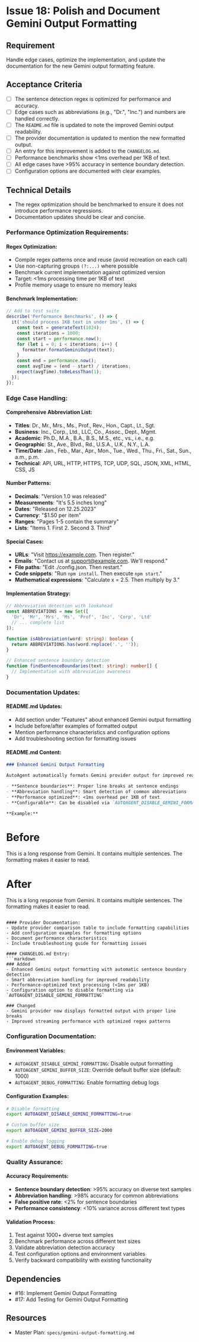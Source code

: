# Issue 18: Polish and Document Gemini Output Formatting

## Requirement
Handle edge cases, optimize the implementation, and update the documentation for the new Gemini output formatting feature.

## Acceptance Criteria
- [ ] The sentence detection regex is optimized for performance and accuracy.
- [ ] Edge cases such as abbreviations (e.g., "Dr.", "Inc.") and numbers are handled correctly.
- [ ] The `README.md` file is updated to note the improved Gemini output readability.
- [ ] The provider documentation is updated to mention the new formatted output.
- [ ] An entry for this improvement is added to the `CHANGELOG.md`.
- [ ] Performance benchmarks show <1ms overhead per 1KB of text.
- [ ] All edge cases have >95% accuracy in sentence boundary detection.
- [ ] Configuration options are documented with clear examples.

## Technical Details
- The regex optimization should be benchmarked to ensure it does not introduce performance regressions.
- Documentation updates should be clear and concise.

### Performance Optimization Requirements:

#### Regex Optimization:
- Compile regex patterns once and reuse (avoid recreation on each call)
- Use non-capturing groups `(?:...)` where possible
- Benchmark current implementation against optimized version
- Target: <1ms processing time per 1KB of text
- Profile memory usage to ensure no memory leaks

#### Benchmark Implementation:
```typescript
// Add to test suite
describe('Performance Benchmarks', () => {
  it('should process 1KB text in under 1ms', () => {
    const text = generateText(1024);
    const iterations = 1000;
    const start = performance.now();
    for (let i = 0; i < iterations; i++) {
      formatter.formatGeminiOutput(text);
    }
    const end = performance.now();
    const avgTime = (end - start) / iterations;
    expect(avgTime).toBeLessThan(1);
  });
});
```

### Edge Case Handling:

#### Comprehensive Abbreviation List:
- **Titles**: Dr., Mr., Mrs., Ms., Prof., Rev., Hon., Capt., Lt., Sgt.
- **Business**: Inc., Corp., Ltd., LLC, Co., Assoc., Dept., Mgmt.
- **Academic**: Ph.D., M.A., B.A., B.S., M.S., etc., vs., i.e., e.g.
- **Geographic**: St., Ave., Blvd., Rd., U.S.A., U.K., N.Y., L.A.
- **Time/Date**: Jan., Feb., Mar., Apr., Mon., Tue., Wed., Thu., Fri., Sat., Sun., a.m., p.m.
- **Technical**: API, URL, HTTP, HTTPS, TCP, UDP, SQL, JSON, XML, HTML, CSS, JS

#### Number Patterns:
- **Decimals**: "Version 1.0 was released"
- **Measurements**: "It's 5.5 inches long"
- **Dates**: "Released on 12.25.2023"
- **Currency**: "$1.50 per item"
- **Ranges**: "Pages 1-5 contain the summary"
- **Lists**: "Items 1. First 2. Second 3. Third"

#### Special Cases:
- **URLs**: "Visit https://example.com. Then register."
- **Emails**: "Contact us at support@example.com. We'll respond."
- **File paths**: "Edit ./config.json. Then restart."
- **Code snippets**: "Run `npm install`. Then execute `npm start`."
- **Mathematical expressions**: "Calculate x = 2.5. Then multiply by 3."

#### Implementation Strategy:
```typescript
// Abbreviation detection with lookahead
const ABBREVIATIONS = new Set([
  'Dr', 'Mr', 'Mrs', 'Ms', 'Prof', 'Inc', 'Corp', 'Ltd'
  // ... complete list
]);

function isAbbreviation(word: string): boolean {
  return ABBREVIATIONS.has(word.replace('.', ''));
}

// Enhanced sentence boundary detection
function findSentenceBoundaries(text: string): number[] {
  // Implementation with abbreviation awareness
}
```

### Documentation Updates:

#### README.md Updates:
- Add section under "Features" about enhanced Gemini output formatting
- Include before/after examples of formatted output
- Mention performance characteristics and configuration options
- Add troubleshooting section for formatting issues

#### README.md Content:
```markdown
### Enhanced Gemini Output Formatting

AutoAgent automatically formats Gemini provider output for improved readability:

- **Sentence boundaries**: Proper line breaks at sentence endings
- **Abbreviation handling**: Smart detection of common abbreviations
- **Performance optimized**: <1ms overhead per 1KB of text
- **Configurable**: Can be disabled via `AUTOAGENT_DISABLE_GEMINI_FORMATTING`

**Example:**
```

# Before
This is a long response from Gemini. It contains multiple sentences. The formatting makes it easier to read.

# After
This is a long response from Gemini.
It contains multiple sentences.
The formatting makes it easier to read.
```

#### Provider Documentation:
- Update provider comparison table to include formatting capabilities
- Add configuration examples for formatting options
- Document performance characteristics
- Include troubleshooting guide for formatting issues

#### CHANGELOG.md Entry:
```markdown
### Added
- Enhanced Gemini output formatting with automatic sentence boundary detection
- Smart abbreviation handling for improved readability
- Performance-optimized text processing (<1ms per 1KB)
- Configuration option to disable formatting via `AUTOAGENT_DISABLE_GEMINI_FORMATTING`

### Changed
- Gemini provider now displays formatted output with proper line breaks
- Improved streaming performance with optimized regex patterns
```

### Configuration Documentation:

#### Environment Variables:
- `AUTOAGENT_DISABLE_GEMINI_FORMATTING`: Disable output formatting
- `AUTOAGENT_GEMINI_BUFFER_SIZE`: Override default buffer size (default: 1000)
- `AUTOAGENT_DEBUG_FORMATTING`: Enable formatting debug logs

#### Configuration Examples:
```bash
# Disable formatting
export AUTOAGENT_DISABLE_GEMINI_FORMATTING=true

# Custom buffer size
export AUTOAGENT_GEMINI_BUFFER_SIZE=2000

# Enable debug logging
export AUTOAGENT_DEBUG_FORMATTING=true
```

### Quality Assurance:

#### Accuracy Requirements:
- **Sentence boundary detection**: >95% accuracy on diverse text samples
- **Abbreviation handling**: >98% accuracy for common abbreviations
- **False positive rate**: <2% for sentence boundaries
- **Performance consistency**: <10% variance across different text types

#### Validation Process:
1. Test against 1000+ diverse text samples
2. Benchmark performance across different text sizes
3. Validate abbreviation detection accuracy
4. Test configuration options and environment variables
5. Verify backward compatibility with existing functionality

## Dependencies
- #16: Implement Gemini Output Formatting
- #17: Add Testing for Gemini Output Formatting

## Resources
- Master Plan: `specs/gemini-output-formatting.md`